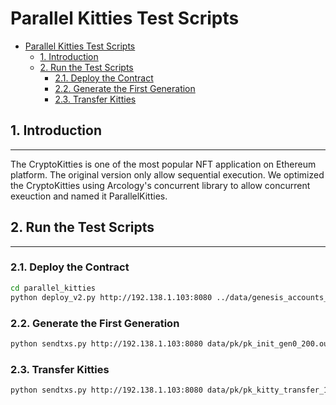 
# Parallel Kitties Test Scripts

- [Parallel Kitties Test Scripts](#parallel-kitties-test-scripts)
  - [1. Introduction](#1-introduction)
  - [2. Run the Test Scripts](#2-run-the-test-scripts)
    - [2.1. Deploy the Contract](#21-deploy-the-contract)
    - [2.2. Generate the First Generation](#22-generate-the-first-generation)
    - [2.3. Transfer Kitties](#23-transfer-kitties)

## 1. Introduction

---
The CryptoKitties is one of the most popular NFT application on Ethereum platform. The original version only allow sequential execution. We optimized the CryptoKitties using Arcology's concurrent library to allow concurrent exeuction and named it ParallelKitties.

## 2. Run the Test Scripts

---

### 2.1. Deploy the Contract

```sh
cd parallel_kitties
python deploy_v2.py http://192.138.1.103:8080 ../data/genesis_accounts_200.txt
```

### 2.2. Generate the First Generation

```sh
python sendtxs.py http://192.138.1.103:8080 data/pk/pk_init_gen0_200.out
```

### 2.3. Transfer Kitties

```sh
python sendtxs.py http://192.138.1.103:8080 data/pk/pk_kitty_transfer_100.out
```